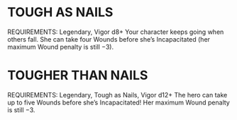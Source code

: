 # TOUGH AS NAILS
REQUIREMENTS: Legendary, Vigor d8+
Your character keeps going when others fall. She can take four Wounds before she’s Incapacitated (her maximum Wound penalty is still −3).

# TOUGHER THAN NAILS
REQUIREMENTS: Legendary, Tough as Nails, Vigor d12+
The hero can take up to five Wounds before she’s Incapacitated! Her maximum Wound penalty is still −3.